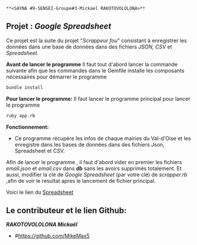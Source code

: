 	**<SAYNA #9-SENSEI-Groupe#3-Mickael RAKOTOVOLOLONA>**


## Projet : *Google Spreadsheet*

Ce projet est la suite du projet "*Scrappeur fou*" consistant à enregistrer les données dans une base de données dans des fichiers *JSON, CSV* et *Spreadsheet*.

**Avant de lancer le programme**
Il faut tout d'abord lancer la commande suivante afin que les commandes dans le Gemfile installe les composants nécessaires pour démarrer le programme
```bash
bundle install
```
**Pour lancer le programme:**
Il faut lancer le programme principal pour lancer le programme
```bash
ruby app.rb
```
**Fonctionnement:**

 - Ce programme récupère les infos de chaque mairies du Val-d'Oise et les enregistre dans les bases de données dans des fichiers Json, Spreadsheet et CSV.

Afin de lancer le programme , il faut d'abord vider en premier les fichiers *email.json* et *email.csv* dans ***db*** sans les avoirs supprimés totalement.
Et aussi, modifier la clé de *Google Spreadsheet* (par votre clé) de *scrapper.rb* ,afin de voir le resultat apres le lancement de fichier principal.

Voici le lien du [Spreadsheet]( https://docs.google.com/spreadsheets/d/1l9rIX1Cc37xHnOGcIcX0AIiYRVrVGlop8Za9p7n25KA/edit#gid=0)


## **Le contributeur et le lien Github:**
***RAKOTOVOLOLONA Mickaël***
- #https://github.com/MikeMax5
